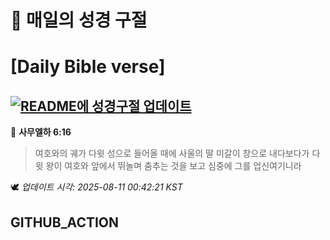 # 🙏 매일의 성경 구절
# [Daily Bible verse]
## [![README에 성경구절 업데이트](https://github.com/DONGSUKA/first_test/actions/workflows/update-readme-bible.yml/badge.svg)](https://github.com/DONGSUKA/first_test/actions/workflows/update-readme-bible.yml)
<!-- START_BIBLE_VERSE -->
📖 **사무엘하 6:16**
> 여호와의 궤가 다윗 성으로 들어올 때에 사울의 딸 미갈이 창으로 내다보다가 다윗 왕이 여호와 앞에서 뛰놀며 춤추는 것을 보고 심중에 그를 업신여기니라

🕊️ _업데이트 시각: 2025-08-11 00:42:21 KST_
  <!-- END_BIBLE_VERSE -->
## GITHUB_ACTION
